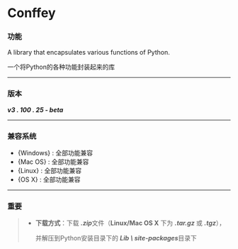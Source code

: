 ﻿# Conffey #

### 功能

A library that encapsulates various functions of Python.

一个将Python的各种功能封装起来的库

---

### 版本

***v3 . 100 . 25 - beta***

---

### 兼容系统

- {Windows} :    全部功能兼容
- {Mac OS} :      全部功能兼容
- {Linux} :      全部功能兼容
- {OS X} :      全部功能兼容

---

### 重要

> - **下载方式**：下载 ***.zip***文件（**Linux/Mac OS X** 下为 ***.tar.gz*** 或 ***.tgz***），
>
>   并解压到Python安装目录下的 ***Lib \ site-packages***目录下